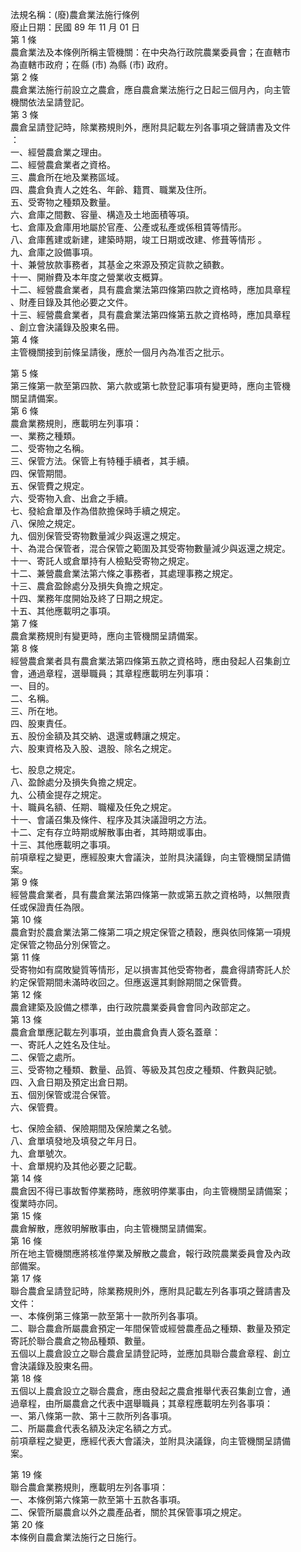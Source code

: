 法規名稱：(廢)農倉業法施行條例  
廢止日期：民國 89 年 11 月 01 日  
第 1 條  
農倉業法及本條例所稱主管機關：在中央為行政院農業委員會；在直轄市  
為直轄市政府；在縣 (市) 為縣 (市) 政府。  
第 2 條  
農倉業法施行前設立之農倉，應自農倉業法施行之日起三個月內，向主管  
機關依法呈請登記。  
第 3 條  
農倉呈請登記時，除業務規則外，應附具記載左列各事項之聲請書及文件  
：  
一、經營農倉業之理由。  
二、經營農倉業者之資格。  
三、農倉所在地及業務區域。  
四、農倉負責人之姓名、年齡、籍貫、職業及住所。  
五、受寄物之種類及數量。  
六、倉庫之間數、容量、構造及土地面積等項。  
七、倉庫及倉庫用地屬於官產、公產或私產或係租賃等情形。  
八、倉庫舊建或新建，建築時期，竣工日期或改建、修葺等情形 。  
九、倉庫之設備事項。  
十、兼營放款事務者，其基金之來源及預定貨款之額數。  
十一、開辦費及本年度之營業收支概算。  
十二、經營農倉業者，具有農倉業法第四條第四款之資格時，應加具章程  
、財產目錄及其他必要之文件。  
十三、經營農倉業者，具有農倉業法第四條第五款之資格時，應加具章程  
、創立會決議錄及股東名冊。  
第 4 條  
主管機關接到前條呈請後，應於一個月內為准否之批示。  


第 5 條  
第三條第一款至第四款、第六款或第七款登記事項有變更時，應向主管機  
關呈請備案。  
第 6 條  
農倉業務規則，應載明左列事項：  
一、業務之種類。  
二、受寄物之名稱。  
三、保管方法。保管上有特種手續者，其手續。  
四、保管期間。  
五、保管費之規定。  
六、受寄物入倉、出倉之手續。  
七、發給倉單及作為借款擔保時手續之規定。  
八、保險之規定。  
九、個別保管受寄物數量減少與返還之規定。  
十、為混合保管者，混合保管之範圍及其受寄物數量減少與返還之規定。  
十一、寄託人或倉單持有人檢點受寄物之規定。  
十二、兼營農倉業法第六條之事務者，其處理事務之規定。  
十三、農倉盈餘處分及損失負擔之規定。  
十四、業務年度開始及終了日期之規定。  
十五、其他應載明之事項。  
第 7 條  
農倉業務規則有變更時，應向主管機關呈請備案。  
第 8 條  
經營農倉業者具有農倉業法第四條第五款之資格時，應由發起人召集創立  
會，通過章程，選舉職員；其章程應載明左列事項：  
一、目的。  
二、名稱。  
三、所在地。  
四、股東責任。  
五、股份金額及其交納、退還或轉讓之規定。  
六、股東資格及入股、退股、除名之規定。  


七、股息之規定。  
八、盈餘處分及損失負擔之規定。  
九、公積金提存之規定。  
十、職員名額、任期、職權及任免之規定。  
十一、會議召集及條件、程序及其決議證明之方法。  
十二、定有存立時期或解散事由者，其時期或事由。  
十三、其他應載明之事項。  
前項章程之變更，應經股東大會議決，並附具決議錄，向主管機關呈請備  
案。  
第 9 條  
經營農倉業者，具有農倉業法第四條第一款或第五款之資格時，以無限責  
任或保證責任為限。  
第 10 條  
農倉對於農倉業法第二條第二項之規定保管之積穀，應與依同條第一項規  
定保管之物品分別保管之。  
第 11 條  
受寄物如有腐敗變質等情形，足以損害其他受寄物者，農倉得請寄託人於  
約定保管期間未滿時收回之。但應返還其剩餘期間之保管費。  
第 12 條  
農倉建築及設備之標準，由行政院農業委員會會同內政部定之。  
第 13 條  
農倉倉單應記載左列事項，並由農倉負責人簽名蓋章：  
一、寄託人之姓名及住址。  
二、保管之處所。  
三、受寄物之種類、數量、品質、等級及其包皮之種類、件數與記號。  
四、入倉日期及預定出倉日期。  
五、個別保管或混合保管。  
六、保管費。  


七、保險金額、保險期間及保險業之名號。  
八、倉單填發地及填發之年月日。  
九、倉單號次。  
十、倉單規約及其他必要之記載。  
第 14 條  
農倉因不得已事故暫停業務時，應敘明停業事由，向主管機關呈請備案；  
復業時亦同。  
第 15 條  
農倉解散，應敘明解散事由，向主管機關呈請備案。  
第 16 條  
所在地主管機關應將核准停業及解散之農倉，報行政院農業委員會及內政  
部備案。  
第 17 條  
聯合農倉呈請登記時，除業務規則外，應附具記載左列各事項之聲請書及  
文件：  
一、本條例第三條第一款至第十一款所列各事項。  
二、聯合農倉所屬農倉預定一年間保管或經營農產品之種類、數量及預定  
寄託於聯合農倉之物品種類、數量。  
五個以上農倉設立之聯合農倉呈請登記時，並應加具聯合農倉章程、創立  
會決議錄及股東名冊。  
第 18 條  
五個以上農倉設立之聯合農倉，應由發起之農倉推舉代表召集創立會，通  
過章程，由所屬農倉之代表中選舉職員；其章程應載明左列各事項：  
一、第八條第一款、第十三款所列各事項。  
二、所屬農倉代表名額及決定名額之方式。  
前項章程之變更，應經代表大會議決，並附具決議錄，向主管機關呈請備  
案。  


第 19 條  
聯合農倉業務規則，應載明左列各事項：  
一、本條例第六條第一款至第十五款各事項。  
二、保管所屬農倉以外之農產品者，關於其保管事項之規定。  
第 20 條  
本條例自農倉業法施行之日施行。  


